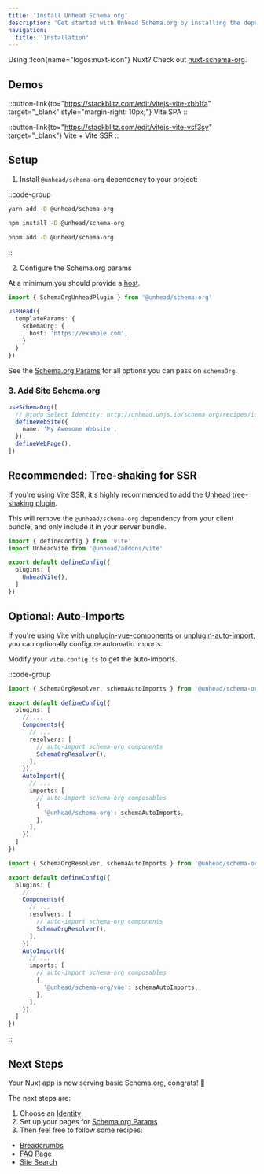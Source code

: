 ```yaml
---
title: 'Install Unhead Schema.org'
description: 'Get started with Unhead Schema.org by installing the dependency to your project.'
navigation:
  title: 'Installation'
---
```


Using :Icon{name="logos:nuxt-icon"} Nuxt? Check out [nuxt-schema-org](https://nuxtseo.com/schema-org).

## Demos

::button-link{to="https://stackblitz.com/edit/vitejs-vite-xbb1fa" target="_blank" style="margin-right: 10px;"}
Vite SPA
::

::button-link{to="https://stackblitz.com/edit/vitejs-vite-vsf3sy" target="_blank"}
Vite + Vite SSR
::

## Setup

1. Install `@unhead/schema-org` dependency to your project:

::code-group

```bash [yarn]
yarn add -D @unhead/schema-org
```

```bash [npm]
npm install -D @unhead/schema-org
```

```bash [pnpm]
pnpm add -D @unhead/schema-org
```

::

2. Configure the Schema.org params

At a minimum you should provide a [host](https://developers.google.com/search/docs/advanced/crawling/consolidate-duplicate-urls).

```ts
import { SchemaOrgUnheadPlugin } from '@unhead/schema-org'

useHead({
  templateParams: {
    schemaOrg: {
      host: 'https://example.com',
    }
  }
})
```

See the [Schema.org Params](/schema-org/getting-started/params) for all options you can pass on `schemaOrg`.

### 3. Add Site Schema.org

```ts
useSchemaOrg([
  // @todo Select Identity: http://unhead.unjs.io/schema-org/recipes/identity
  defineWebSite({
    name: 'My Awesome Website',
  }),
  defineWebPage(),
])
```

## Recommended: Tree-shaking for SSR

If you're using Vite SSR, it's highly recommended to add the [Unhead tree-shaking plugin](/plugins/plugins/vite-plugin).

This will remove the `@unhead/schema-org` dependency from your client bundle, and only include it in your server bundle.

```ts [@unhead/schema-org]
import { defineConfig } from 'vite'
import UnheadVite from '@unhead/addons/vite'

export default defineConfig({
  plugins: [
    UnheadVite(),
  ]
})
```

## Optional: Auto-Imports

If you're using Vite with [unplugin-vue-components](https://github.com/antfu/unplugin-vue-components) or [unplugin-auto-import](https://github.com/antfu/unplugin-auto-import), you can optionally configure automatic imports.

Modify your `vite.config.ts` to get the auto-imports.


::code-group

```ts [@unhead/schema-org]
import { SchemaOrgResolver, schemaAutoImports } from '@unhead/schema-org'

export default defineConfig({
  plugins: [
    // ...
    Components({
      // ...
      resolvers: [
        // auto-import schema-org components
        SchemaOrgResolver(),
      ],
    }),
    AutoImport({
      // ...
      imports: [
        // auto-import schema-org composables
        {
          '@unhead/schema-org': schemaAutoImports,
        },
      ],
    }),
  ]
})
```


```ts [@unhead/schema-org/vue]
import { SchemaOrgResolver, schemaAutoImports } from '@unhead/schema-org/vue'

export default defineConfig({
  plugins: [
    // ...
    Components({
      // ...
      resolvers: [
        // auto-import schema-org components
        SchemaOrgResolver(),
      ],
    }),
    AutoImport({
      // ...
      imports: [
        // auto-import schema-org composables
        {
          '@unhead/schema-org/vue': schemaAutoImports,
        },
      ],
    }),
  ]
})
```

::


## Next Steps

Your Nuxt app is now serving basic Schema.org, congrats! 🎉

The next steps are:
1. Choose an [Identity](/schema-org/recipes/identity)
2. Set up your pages for [Schema.org Params](/guide/getting-started/how-it-works#runtime-inferences)
3. Then feel free to follow some recipes:

- [Breadcrumbs](/schema-org/recipes/breadcrumbs)
- [FAQ Page](/schema-org/recipes/faq)
- [Site Search](/schema-org/recipes/site-search)
